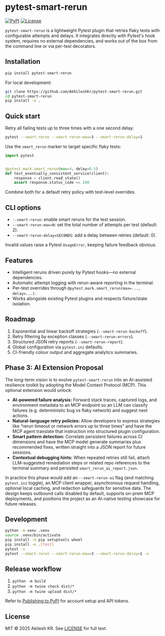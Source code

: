 # pytest-smart-rerun

[![PyPI](https://img.shields.io/pypi/v/pytest-smart-rerun.svg)](https://pypi.org/project/pytest-smart-rerun/)
[![License](https://img.shields.io/badge/license-MIT-blue.svg)](LICENSE)

`pytest-smart-rerun` is a lightweight Pytest plugin that retries flaky tests with configurable attempts and delays. It integrates directly with Pytest's hook system, requires no external dependencies, and works out of the box from the command line or via per-test decorators.

## Installation

```bash
pip install pytest-smart-rerun
```

For local development:

```bash
git clone https://github.com/AkhileshKr/pytest-smart-rerun.git
cd pytest-smart-rerun
pip install -e .
```

## Quick start

Retry all failing tests up to three times with a one second delay:

```bash
pytest --smart-rerun --smart-rerun-max=3 --smart-rerun-delay=1
```

Use the `smart_rerun` marker to target specific flaky tests:

```python
import pytest


@pytest.mark.smart_rerun(max=4, delay=0.5)
def test_eventually_consistent_service(client):
    response = client.read_state()
    assert response.status_code == 200
```

Combine both for a default retry policy with test-level overrides.

## CLI options

- `--smart-rerun`: enable smart reruns for the test session.
- `--smart-rerun-max=N`: set the total number of attempts per test (default: 2).
- `--smart-rerun-delay=SECONDS`: add a delay between retries (default: 0).

Invalid values raise a Pytest `UsageError`, keeping failure feedback obvious.

## Features

- Intelligent reruns driven purely by Pytest hooks—no external dependencies.
- Automatic attempt logging with rerun-aware reporting in the terminal.
- Per-test overrides through `@pytest.mark.smart_rerun(max=..., delay=...)`.
- Works alongside existing Pytest plugins and respects fixture/state isolation.

## Roadmap

1. Exponential and linear backoff strategies (`--smart-rerun-backoff`).
2. Retry filtering by exception classes (`--smart-rerun-errors`).
3. Structured JSON retry reports (`--smart-rerun-report`).
4. Global configuration via `pytest.ini` defaults.
5. CI-friendly colour output and aggregate analytics summaries.

## Phase 3: AI Extension Proposal

The long-term vision is to evolve `pytest-smart-rerun` into an AI-assisted resilience toolkit by adopting the Model Context Protocol (MCP). This optional extension would unlock:

- **AI-powered failure analysis:** Forward stack traces, captured logs, and environment metadata to an MCP endpoint so an LLM can classify failures (e.g. deterministic bug vs flaky network) and suggest next actions.
- **Natural-language retry policies:** Allow developers to express strategies like “rerun timeout or network errors up to three times” and have the MCP agent translate that instruction into structured plugin configuration.
- **Smart pattern detection:** Correlate persistent failures across CI dimensions and have the MCP model generate summaries plus recommended fixes, written straight into a JSON report for future sessions.
- **Contextual debugging hints:** When repeated retries still fail, attach LLM-suggested remediation steps or related repo references to the terminal summary and persisted `smart_rerun_ai_report.json`.

In practice this phase would add an `--smart-rerun-ai` flag (and matching `pytest.ini` toggle), an MCP client wrapper, asynchronous request handling, optional local caching, and redaction safeguards for sensitive data. The design keeps outbound calls disabled by default, supports on-prem MCP deployments, and positions the project as an AI-native testing showcase for future releases.

## Development

```bash
python -m venv .venv
source .venv/bin/activate
pip install -U pip setuptools wheel
pip install -e .[test]
pytest -v
pytest --smart-rerun --smart-rerun-max=3 --smart-rerun-delay=1 -v
```

## Release workflow

1. `python -m build`
2. `python -m twine check dist/*`
3. `python -m twine upload dist/*`

Refer to [Publishing to PyPI](https://packaging.python.org/tutorials/packaging-projects/) for account setup and API tokens.

## License

MIT © 2025 Akilesh KR. See [LICENSE](LICENSE) for full text.

